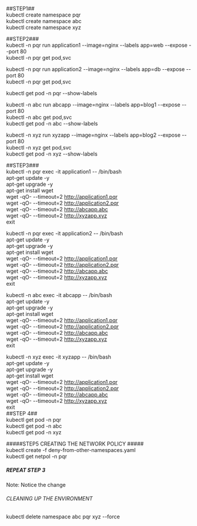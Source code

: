 ##STEP1##   
kubectl create namespace pqr  
kubectl create namespace abc   
kubectl create namespace xyz

##STEP2###  
kubectl -n pqr run application1  --image=nginx --labels app=web  --expose --port 80   
kubectl -n pqr get pod,svc    

kubectl -n pqr run application2  --image=nginx --labels app=db  --expose --port 80   
kubectl -n pqr get pod,svc  

kubectl get pod -n pqr --show-labels 




kubectl -n abc run abcapp  --image=nginx --labels app=blog1  --expose --port 80    
kubectl -n abc get pod,svc   
kubectl get pod -n abc --show-labels     

kubectl -n xyz run xyzapp  --image=nginx --labels app=blog2  --expose --port 80    
kubectl -n xyz get pod,svc     
kubectl get pod -n xyz --show-labels    

##STEP3###    
kubectl -n pqr exec -it application1 -- /bin/bash  
apt-get update -y     
apt-get upgrade -y     
apt-get install wget      
wget -qO- --timeout=2 http://application1.pqr     
wget -qO- --timeout=2 http://application2.pqr    
wget -qO- --timeout=2 http://abcapp.abc  
wget -qO- --timeout=2 http://xyzapp.xyz              
exit  


kubectl -n pqr exec -it application2 -- /bin/bash    
apt-get update -y     
apt-get upgrade -y     
apt-get install wget        
wget -qO- --timeout=2 http://application1.pqr      
wget -qO- --timeout=2 http://application2.pqr  
wget -qO- --timeout=2 http://abcapp.abc  
wget -qO- --timeout=2 http://xyzapp.xyz              
exit  

kubectl -n abc exec -it abcapp -- /bin/bash  
apt-get update -y     
apt-get upgrade -y     
apt-get install wget      
wget -qO- --timeout=2 http://application1.pqr   
wget -qO- --timeout=2 http://application2.pqr     
wget -qO- --timeout=2 http://abcapp.abc    
wget -qO- --timeout=2 http://xyzapp.xyz                
exit  

kubectl -n xyz exec -it xyzapp -- /bin/bash    
apt-get update -y     
apt-get upgrade -y     
apt-get install wget      
wget -qO- --timeout=2 http://application1.pqr    
wget -qO- --timeout=2 http://application2.pqr    
wget -qO- --timeout=2 http://abcapp.abc    
wget -qO- --timeout=2 http://xyzapp.xyz               
exit  
##STEP 4##   
kubectl get pod -n pqr   
kubectl get pod -n abc   
kubectl get pod -n xyz   

#####STEP5 CREATING THE NETWORK POLICY #####    
kubectl create -f   deny-from-other-namespaces.yaml       
kubectl get netpol -n pqr

##### REPEAT STEP 3 ######   
Note: Notice the change
###### CLEANING UP THE ENVIRONMENT #####   
kubectl delete namespace abc pqr xyz --force
